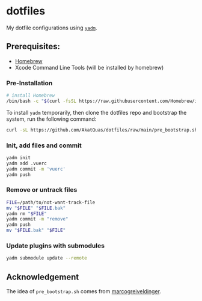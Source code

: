 # dotfiles

My dotfile configurations using [`yadm`](https://yadm.io/).

## Prerequisites:

- [Homebrew](https://brew.sh/)
- Xcode Command Line Tools (will be installed by homebrew)

### Pre-Installation

```bash
# install Homebrew
/bin/bash -c "$(curl -fsSL https://raw.githubusercontent.com/Homebrew/install/HEAD/install.sh)"
```

To install `yadm` temporarily, then clone the dotfiles repo and bootstrap the system, run the following command:

```bash
curl -sL https://github.com/AkatQuas/dotfiles/raw/main/pre_bootstrap.sh | bash && rm pre_bootstrap.sh
```

### Init, add files and commit

```bash
yadm init
yadm add .vuerc
yadm commit -m 'vuerc'
yadm push
```

### Remove or untrack files

```bash
FILE=/path/to/not-want-track-file
mv "$FILE" "$FILE.bak"
yadm rm "$FILE"
yadm commit -m "remove"
yadm push
mv "$FILE.bak" "$FILE"
```

### Update plugins with submodules

```bash
yadm submodule update --remote
```

## Acknowledgement

The idea of `pre_bootstrap.sh` comes from [marcogreiveldinger](https://github.com/marcogreiveldinger/.dotfiles).
